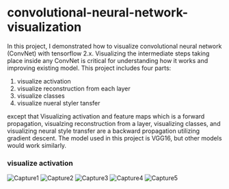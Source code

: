 # convolutional-neural-network-visualization
In this project, I demonstrated how to visualize convolutional neural network (ConvNet) with tensorflow 2.x. Visualizing the intermediate steps taking place inside any ConvNet is critical for understanding how it works and improving existing model. This project includes four parts: 
1. visualize activation
2. visualize reconstruction from each layer
3. visualize classes 
4. visualize nueral styler tansfer

except that Visualizing activation and feature maps which is a forward propagation, visualzing reconstruction from a layer, visualizing classes, and visualizing neural style transfer are a backward propagation utilizing gradient descent. The model used in this project is VGG16, but other models would work similarly.

### visualize activation
![Capture1](https://user-images.githubusercontent.com/58440102/100679112-9f097080-3323-11eb-92d9-629e7cf656f3.PNG)
![Capture2](https://user-images.githubusercontent.com/58440102/100679106-9add5300-3323-11eb-9d82-8c056bf419ef.PNG)
![Capture3](https://user-images.githubusercontent.com/58440102/100679109-9ca71680-3323-11eb-89a7-a0af29820aa8.PNG)
![Capture4](https://user-images.githubusercontent.com/58440102/100679110-9dd84380-3323-11eb-894e-82cb82cee261.PNG)
![Capture5](https://user-images.githubusercontent.com/58440102/100679111-9e70da00-3323-11eb-9cbc-5a0fe602e015.PNG)

